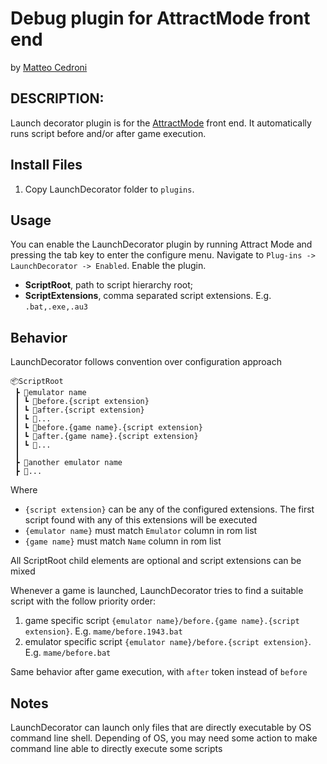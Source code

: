 # Debug plugin for AttractMode front end

by [Matteo Cedroni](https://github.com/matteocedroni)

## DESCRIPTION:

Launch decorator plugin is for the [AttractMode](http://attractmode.org) front end. It automatically runs script before and/or after game execution.

## Install Files

1. Copy LaunchDecorator folder to `plugins`.

## Usage

You can enable the LaunchDecorator plugin by running Attract Mode and pressing the tab key to enter the configure menu. Navigate to `Plug-ins -> LaunchDecorator -> Enabled`. Enable the plugin.

* **ScriptRoot**, path to script hierarchy root;
* **ScriptExtensions**, comma separated script extensions. E.g. `.bat,.exe,.au3`

## Behavior

LaunchDecorator follows convention over configuration approach
```
📦ScriptRoot
 ┣ 📂emulator name
 ┃ ┗ 📜before.{script extension}
 ┃ ┗ 📜after.{script extension}
 ┃ ┗ 📜...
 ┃ ┗ 📜before.{game name}.{script extension}
 ┃ ┗ 📜after.{game name}.{script extension}
 ┃ ┗ 📜...
 ┃ 
 ┣ 📂another emulator name
 ┣ 📂...
```
Where
* `{script extension}` can be any of the configured extensions. The first script found with any of this extensions will be executed
* `{emulator name}` must match `Emulator` column in rom list
* `{game name}` must match `Name` column in rom list

All ScriptRoot child elements are optional and script extensions can be mixed

Whenever a game is launched, LaunchDecorator tries to find a suitable script with the follow priority order:
1.  game specific script `{emulator name}/before.{game name}.{script extension}`. E.g. `mame/before.1943.bat`
2.  emulator specific script `{emulator name}/before.{script extension}`. E.g. `mame/before.bat`

Same behavior after game execution, with `after` token instead of `before`

## Notes
LaunchDecorator can launch only files that are directly executable by OS command line shell. Depending of OS, you may need some action to make command line able to directly execute some scripts